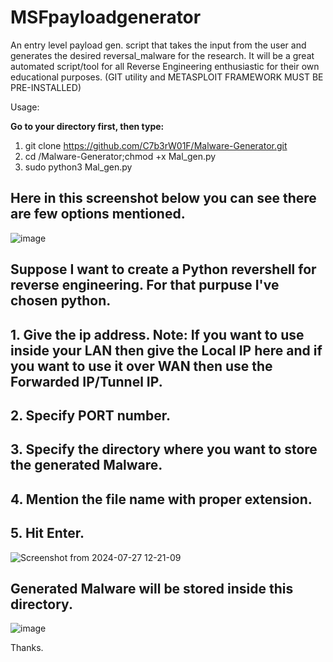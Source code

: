 # MSFpayloadgenerator
An entry level payload gen. script that takes the input from the  user and generates the desired reversal_malware for the research. It  will be a great automated script/tool for all Reverse Engineering  enthusiastic for their own educational purposes. 
(GIT utility and METASPLOIT FRAMEWORK MUST BE PRE-INSTALLED)

Usage: 

**Go to your directory first, then type:**
1. git clone https://github.com/C7b3rW01F/Malware-Generator.git
2. cd /Malware-Generator;chmod +x Mal_gen.py
3. sudo python3 Mal_gen.py

## Here in this screenshot below you can see there are few options mentioned.
![image](https://github.com/user-attachments/assets/0d457da6-19db-48de-83a9-52799acfde22)

## Suppose I want to create a Python revershell for reverse engineering. For that purpuse I've chosen python.

## 1. Give the ip address. Note: If you want to use inside your LAN then give the Local IP here and if you want to use it over WAN then use the Forwarded IP/Tunnel IP.
## 2. Specify PORT number.
## 3. Specify the directory where you want to store the generated Malware.
## 4. Mention the file name with proper extension.
## 5. Hit Enter.
![Screenshot from 2024-07-27 12-21-09](https://github.com/user-attachments/assets/56eec75f-c5f2-4004-a0c9-6cb154e1ebcf)

## Generated Malware will be stored inside this directory.
![image](https://github.com/user-attachments/assets/0cbeed72-8e48-4f8c-92e5-30e0a7ea90a7)

Thanks.
